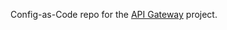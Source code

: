 Config-as-Code repo for the [API Gateway](https://demo.octopus.app/app#/Spaces-178/projects/api-gateway/deployments) project.
